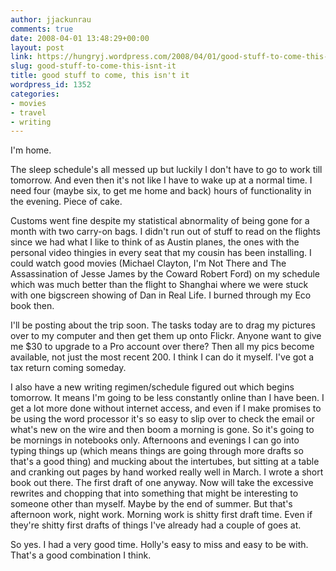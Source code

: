 ```yaml
---
author: jjackunrau
comments: true
date: 2008-04-01 13:48:29+00:00
layout: post
link: https://hungryj.wordpress.com/2008/04/01/good-stuff-to-come-this-isnt-it/
slug: good-stuff-to-come-this-isnt-it
title: good stuff to come, this isn't it
wordpress_id: 1352
categories:
- movies
- travel
- writing
---
```


I'm home.

The sleep schedule's all messed up but luckily I don't have to go to work till tomorrow. And even then it's not like I have to wake up at a normal time. I need four (maybe six, to get me home and back) hours of functionality in the evening. Piece of cake.

Customs went fine despite my statistical abnormality of being gone for a month with two carry-on bags. I didn't run out of stuff to read on the flights since we had what I like to think of as Austin planes, the ones with the personal video thingies in every seat that my cousin has been installing. I could watch good movies (Michael Clayton, I'm Not There and The Assassination of Jesse James by the Coward Robert Ford) on my schedule which was much better than the flight to Shanghai where we were stuck with one bigscreen showing of Dan in Real Life. I burned through my Eco book then.

I'll be posting about the trip soon. The tasks today are to drag my pictures over to my computer and then get them up onto Flickr. Anyone want to give me $30 to upgrade to a Pro account over there? Then all my pics become available, not just the most recent 200. I think I can do it myself. I've got a tax return coming someday.

I also have a new writing regimen/schedule figured out which begins tomorrow. It means I'm going to be less constantly online than I have been. I get a lot more done without internet access, and even if I make promises to be using the word processor it's so easy to slip over to check the email or what's new on the wire and then boom a morning is gone. So it's going to be mornings in notebooks only. Afternoons and evenings I can go into typing things up (which means things are going through more drafts so that's a good thing) and mucking about the intertubes, but sitting at a table and cranking out pages by hand worked really well in March. I wrote a short book out there. The first draft of one anyway. Now will take the excessive rewrites and chopping that into something that might be interesting to someone other than myself. Maybe by the end of summer. But that's afternoon work, night work. Morning work is shitty first draft time. Even if they're shitty first drafts of things I've already had a couple of goes at.

So yes. I had a very good time. Holly's easy to miss and easy to be with. That's a good combination I think.
